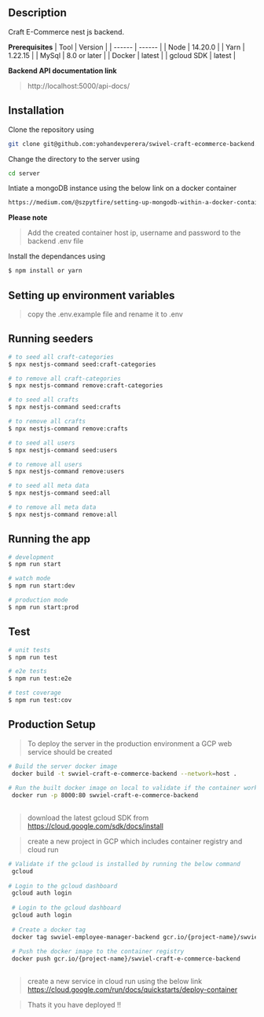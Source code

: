 ## Description
Craft E-Commerce nest js backend.

**Prerequisites**
| Tool | Version |
| ------ | ------ |
| Node | 14.20.0 |
| Yarn | 1.22.15 |
| MySql | 8.0 or later |
| Docker | latest |
| gcloud SDK | latest |

**Backend API documentation link**
> http://localhost:5000/api-docs/ 

## Installation

Clone the repository using
```sh
git clone git@github.com:yohandevperera/swivel-craft-ecommerce-backend.git
```
Change the directory to the server using
```sh
cd server
```
Intiate a mongoDB instance using the below link on a docker container
```sh
https://medium.com/@szpytfire/setting-up-mongodb-within-a-docker-container-for-local-development-327e32a2b68d
```
**Please note**
> Add the created container host ip, username and password to the backend .env file  

Install the dependances using 
```bash
$ npm install or yarn 
```

## Setting up environment variables

> copy the .env.example file and rename it to .env 


## Running seeders 

```bash
# to seed all craft-categories
$ npx nestjs-command seed:craft-categories

# to remove all craft-categories
$ npx nestjs-command remove:craft-categories

# to seed all crafts
$ npx nestjs-command seed:crafts

# to remove all crafts
$ npx nestjs-command remove:crafts

# to seed all users
$ npx nestjs-command seed:users

# to remove all users
$ npx nestjs-command remove:users

# to seed all meta data
$ npx nestjs-command seed:all

# to remove all meta data
$ npx nestjs-command remove:all

```

## Running the app

```bash
# development
$ npm run start

# watch mode
$ npm run start:dev

# production mode
$ npm run start:prod
```

## Test

```bash
# unit tests
$ npm run test

# e2e tests
$ npm run test:e2e

# test coverage
$ npm run test:cov
```

## Production Setup

> To deploy the server in the production environment a GCP web service should be created

```bash
# Build the server docker image
 docker build -t swviel-craft-e-commerce-backend --network=host .
 
# Run the built docker image on local to validate if the container works
 docker run -p 8000:80 swviel-craft-e-commerce-backend
 
```

> download the latest gcloud SDK from 
https://cloud.google.com/sdk/docs/install

> create a new project in GCP which includes container registry and cloud run

```bash
# Validate if the gcloud is installed by running the below command
 gcloud
 
# Login to the gcloud dashboard
 gcloud auth login
 
 # Login to the gcloud dashboard
 gcloud auth login
 
 # Create a docker tag
 docker tag swviel-employee-manager-backend gcr.io/{project-name}/swviel-craft-e-commerce-backend
 
 # Push the docker image to the container registry
 docker push gcr.io/{project-name}/swviel-craft-e-commerce-backend
 
```

> create a new service in cloud run using the below link
https://cloud.google.com/run/docs/quickstarts/deploy-container

> Thats it you have deployed !!
